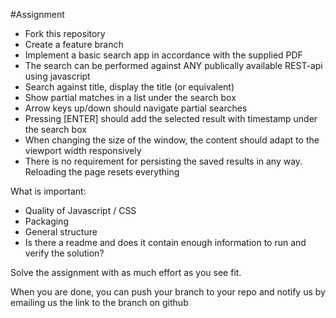 #Assignment

* Fork this repository
* Create a feature branch
* Implement a basic search app in accordance with the supplied PDF
* The search can be performed against ANY publically available REST-api using javascript
* Search against title, display the title (or equivalent)
* Show partial matches in a list under the search box
* Arrow keys up/down should navigate partial searches
* Pressing [ENTER] should add the selected result with timestamp under the search box
* When changing the size of the window, the content should adapt to the viewport width responsively
* There is no requirement for persisting the saved results in any way. Reloading the page resets everything

What is important:

* Quality of Javascript / CSS
* Packaging
* General structure
* Is there a readme and does it contain enough information to run and verify the solution?

Solve the assignment with as much effort as you see fit.

When you are done, you can push your branch to your repo and notify us by emailing us the link to the branch on github
